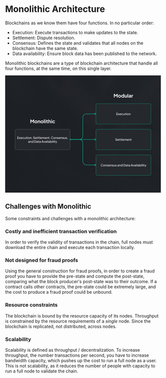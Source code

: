 # Monolithic Architecture

Blockchains as we know them have four functions. In no particular order:

- Execution: Execute transactions to make updates to the state.
- Settlement: Dispute resolution.
- Consensus: Defines the state and validates that all nodes on the blockchain have the same state.
- Data availability: Ensure block data has been published to the network.

Monolithic blockchains are a type of blockchain architecture that handle all four functions, at the same time, on this single layer.

![monolithic](./images/monolithic.png)

## Challenges with Monolithic

Some constraints and challenges with a monolithic architecture:

### Costly and inefficient transaction verification

In order to verify the validity of transactions in the chain, full nodes must download the entire chain and execute each transaction locally.

### Not designed for fraud proofs

Using the general construction for fraud proofs, in order to create a fraud proof you have to provide the pre-state and compute the post-state, comparing what the block producer's post-state was to their outcome. If a contract calls other contracts, the pre-state could be extremely large, and the cost to produce a fraud proof could be unbound.

### Resource constraints

The blockchain is bound by the resource capacity of its nodes. Throughput is constrained by the resource requirements of a *single* node. Since the blockchain is replicated, not distributed, across nodes.

### Scalability

Scalability is defined as throughput / decentralization. To increase throughput, the number transactions per second, you have to increase bandwidth capacity, which pushes up the cost to run a full node as a user. This is not scalability, as it reduces the number of people with capacity to run a full node to validate the chain.
